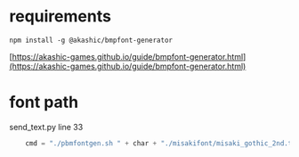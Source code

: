 # requirements

```
npm install -g @akashic/bmpfont-generator
```

[https://akashic-games.github.io/guide/bmpfont-generator.html](https://akashic-games.github.io/guide/bmpfont-generator.html)


# font path

send_text.py line 33

```py
    cmd = "./pbmfontgen.sh " + char + "./misakifont/misaki_gothic_2nd.ttf"
```